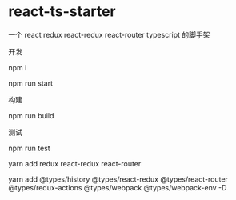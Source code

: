 # react-ts-starter

一个 react redux react-redux react-router  typescript 的脚手架

开发

npm i

npm run start

构建

npm run build


测试

npm run test



yarn add redux react-redux  react-router 

yarn add @types/history @types/react-redux  @types/react-router @types/redux-actions @types/webpack @types/webpack-env -D

